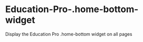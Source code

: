 Education-Pro-.home-bottom-widget
=================================

Display the Education Pro .home-bottom widget on all pages
